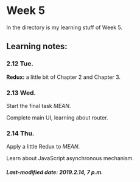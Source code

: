 # Week 5

 In the directory is my learning stuff of Week 5.

## Learning notes:

### 2.12 Tue.

**Redux:** a little bit of Chapter 2 and Chapter 3.

### 2.13 Wed.

Start the final task *MEAN*.

Complete main UI, learning about router.

### 2.14 Thu.

Apply a little Redux to *MEAN*.

Learn about JavaScript asynchronous mechanism.

##### Last-modified date: 2019.2.14, 7 p.m.